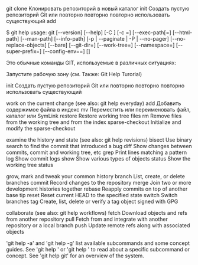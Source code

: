 git	clone				Клонировать репозиторий в новый каталог
		init				Создать пустую репозиторий Git или повторно повторно повторно 							использовать существующий
		add		



$ git help
usage: git [--version] [--help] [-C <path>] [-c <name>=<value>]
           [--exec-path[=<path>] [--html-path] [--man-path] [--info-path]
           [-p | --paginate | -P | --no-pager] [--no-replace-objects] [--bare]
           [--git-dir=<path>] [--work-tree=<path>] [--namespace=<name>]
           [--super-prefix=<path>] [--config-env=<name>=<envvar>]
           <command> [<args>]

Это обычные команды GIT, используемые в различных ситуациях:

Запустите рабочую зону (см. Также: Git Help Turorial)
   
   init              Создать пустую репозиторий Git или повторно повторно повторно использовать существующий

work on the current change (see also: git help everyday)
   add               Добавить содержимое файла в индекс
   mv                Переместить или переименовать файл, каталог или SymLink
   restore           Restore working tree files
   rm                Remove files from the working tree and from the index
   sparse-checkout   Initialize and modify the sparse-checkout

examine the history and state (see also: git help revisions)
   bisect            Use binary search to find the commit that introduced a bug
   diff              Show changes between commits, commit and working tree, etc
   grep              Print lines matching a pattern
   log               Show commit logs
   show              Show various types of objects
   status            Show the working tree status

grow, mark and tweak your common history
   branch            List, create, or delete branches
   commit            Record changes to the repository
   merge             Join two or more development histories together
   rebase            Reapply commits on top of another base tip
   reset             Reset current HEAD to the specified state
   switch            Switch branches
   tag               Create, list, delete or verify a tag object signed with GPG

collaborate (see also: git help workflows)
   fetch             Download objects and refs from another repository
   pull              Fetch from and integrate with another repository or a local branch
   push              Update remote refs along with associated objects

'git help -a' and 'git help -g' list available subcommands and some
concept guides. See 'git help <command>' or 'git help <concept>'
to read about a specific subcommand or concept.
See 'git help git' for an overview of the system.